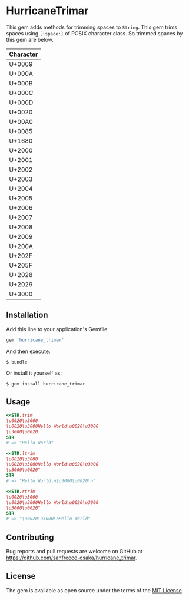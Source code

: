 # HurricaneTrimar

This gem adds methods for trimming spaces to `String`.
This gem trims spaces using `[:space:]` of POSIX character class.
So trimmed spaces by this gem are below.

|Character|
|---|
|U+0009|
|U+000A|
|U+000B|
|U+000C|
|U+000D|
|U+0020|
|U+00A0|
|U+0085|
|U+1680|
|U+2000|
|U+2001|
|U+2002|
|U+2003|
|U+2004|
|U+2005|
|U+2006|
|U+2007|
|U+2008|
|U+2009|
|U+200A|
|U+202F|
|U+205F|
|U+2028|
|U+2029|
|U+3000|
    
## Installation

Add this line to your application's Gemfile:

```ruby
gem 'hurricane_trimar'
```

And then execute:

    $ bundle

Or install it yourself as:

    $ gem install hurricane_trimar

## Usage

```ruby
<<STR.trim
\u0020\u3000
\u0020\u3000Hello World\u0020\u3000
\u3000\u0020
STR
# => "Hello World"

<<STR.ltrim
\u0020\u3000
\u0020\u3000Hello World\u0020\u3000
\u3000\u0020"
STR
# => "Hello World\n\u3000\u0020\n"

<<STR.rtrim
\u0020\u3000
\u0020\u3000Hello World\u0020\u3000
\u3000\u0020"
STR
# => "\u0020\u3000\nHello World" 
```

## Contributing

Bug reports and pull requests are welcome on GitHub at https://github.com/sanfrecce-osaka/hurricane_trimar.

## License

The gem is available as open source under the terms of the [MIT License](https://opensource.org/licenses/MIT).
